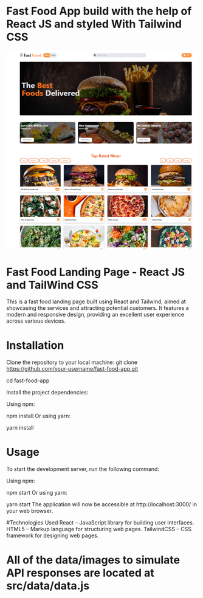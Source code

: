 # Fast Food App build with the help of  React JS and styled With Tailwind CSS
![Alt text](image.png)

# Fast Food Landing Page - React JS and TailWind CSS
This is a fast food landing page built using React and Tailwind, aimed at showcasing the  services and attracting potential customers. It features a modern and responsive design, providing an excellent user experience across various devices.




# Installation
Clone the repository to your local machine:
git clone https://github.com/your-username/fast-food-app.git

cd fast-food-app

Install the project dependencies:

Using npm:

npm install
Or using yarn:

yarn install
# Usage
To start the development server, run the following command:

Using npm:

npm start
Or using yarn:

yarn start
The application will now be accessible at http://localhost:3000/ in your web browser.

#Technologies Used
React – JavaScript library for building user interfaces.
HTML5 – Markup language for structuring web pages.
TailwindCSS – CSS framework for designing web pages.



# All of the data/images to simulate API responses are located at src/data/data.js


